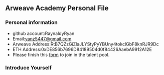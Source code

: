 ## Arweave Academy Personal File

### Personal information

- github account:RaynaldyRyan
- Email:yanz5447@gmail.com
- Arweave Address:RtB7QZzGiZlaJLYStyPyYBUny4tokclGbF8knRJR9Dc
- ETH Address:0xDE856b7696D84189504d0f84426AaebA9912A12E
- Please finish this [form](https://docs.google.com/forms/d/e/1FAIpQLSfWA5fIIcBgmRppm3jNz5vmf9Mai_QMVil-2pO4r7YKn_Zhtw/viewform?usp=sf_link) to join in the talent pool.

### Introduce Yourself
